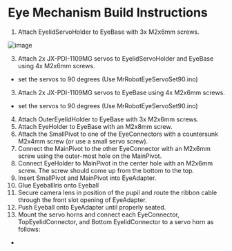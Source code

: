# Eye Mechanism Build Instructions

1. Attach EyelidServoHolder to EyeBase with 3x M2x6mm screws.

![image](https://github.com/user-attachments/assets/6824ac45-8b81-4c62-8c06-2d169b4a6a4e)

3. Attach 2x JX-PDI-1109MG servos to EyelidServoHolder and EyeBase using 4x M2x6mm screws.
- set the servos to 90 degrees (Use MrRobotEyeServoSet90.ino)
3. Attach 2x JX-PDI-1109MG servos to EyeBase using 4x M2x6mm screws.
- set the servos to 90 degrees (Use MrRobotEyeServoSet90.ino)
4. Attach OuterEyelidHolder to EyeBase with 3x M2x6mm screws.
5. Attach EyeHolder to EyeBase with an M2x8mm screw.
6. Attach the SmallPivot to one of the EyeConnectors with a countersunk M2x4mm screw (or use a small servo screw).
7. Connect the MainPivot to the other EyeConnector with an M2x6mm screw using the outer-most hole on the MainPivot.
8. Connect EyeHolder to MainPivot in the center hole with an M2x6mm screw. The screw should come up from the bottom to the top.
9. Insert SmallPivot and MainPivot into EyeAdapter.
10. Glue EyeballIris onto Eyeball
11. Secure camera lens in position of the pupil and route the ribbon cable through the front slot opening of EyeAdapter.
12. Push Eyeball onto EyeAdapter until properly seated.
13. Mount the servo horns and connect each EyeConnector, TopEyelidConnector, and Bottom EyelidConnector to a servo horn as follows:
- 
